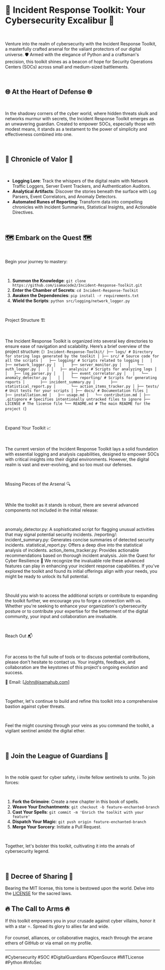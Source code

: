 # 🚨 Incident Response Toolkit: Your Cybersecurity Excalibur 🚨

<br>

Venture into the realm of cybersecurity with the Incident Response Toolkit, a masterfully crafted arsenal for the valiant protectors of our digital universe. 🛡️ Armed with the elegance of Python and a craftsman's precision, this toolkit shines as a beacon of hope for Security Operations Centers (SOCs) across small and medium-sized battlements.

<br>

## 🌐 At the Heart of Defense 🌐

<br>

In the shadowy corners of the cyber world, where hidden threats skulk and networks murmur with secrets, the Incident Response Toolkit emerges as an unwavering guardian. Created to empower SOCs, especially those with modest means, it stands as a testament to the power of simplicity and effectiveness combined into one.

<br>

## 📜 Chronicle of Valor 📜

<br>

- **Logging Lore**: Track the whispers of the digital realm with Network Traffic Loggers, Server Event Trackers, and Authentication Auditors.
- **Analytical Artifacts**: Discover the stories beneath the surface with Log Parsers, Event Correlators, and Anomaly Detectors.
- **Automated Runes of Reporting**: Transform data into compelling chronicles with Incident Summaries, Statistical Insights, and Actionable Directives.

<br>

## 🗺️ Embark on the Quest 🗺️

<br>

Begin your journey to mastery:

<br>

1. **Summon the Knowledge**: `git clone https://github.com/isamacode2/Incident-Response-Toolkit.git`
2. **Enter the Chamber of Secrets**: `cd Incident-Response-Toolkit`
3. **Awaken the Dependencies**: `pip install -r requirements.txt`
4. **Wield the Scripts**: `python src/logging/network_logger.py`

<br>

Project Structure 🏗️

<br>

The Incident Response Toolkit is organized into several key directories to ensure ease of navigation and scalability. Here’s a brief overview of the project structure:
(```)
Incident-Response-Toolkit/
├── logs/ # Directory for storing logs generated by the toolkit
│
├── src/ # Source code for all the scripts
│   ├── logging/ # Scripts related to logging
│   │   ├── network_logger.py
│   │   ├── server_monitor.py
│   │   └── auth_logger.py
│   │
│   ├── analysis/ # Scripts for analyzing logs
│   │   ├── log_parser.py
│   │   ├── event_correlator.py
│   │   └── anomaly_detector.py
│   │
│   └── reporting/ # Scripts for generating reports
│       ├── incident_summary.py
│       ├── statistical_report.py
│       └── action_items_tracker.py
│
├── tests/ # Unit tests for your scripts
│
├── docs/ # Documentation files
│   ├── installation.md
│   ├── usage.md
│   └── contribution.md
│
├── .gitignore # Specifies intentionally untracked files to ignore
├── LICENSE # The license file
└── README.md # The main README for the project
(```)



<br>

Expand Your Toolkit 📈

<br>

The current version of the Incident Response Toolkit lays a solid foundation with essential logging and analysis capabilities, designed to empower SOCs with critical insights into their digital environments. However, the digital realm is vast and ever-evolving, and so too must our defenses.

<br>

Missing Pieces of the Arsenal 🔍

<br>

While the toolkit as it stands is robust, there are several advanced components not included in the initial release:

<br>

anomaly_detector.py: A sophisticated script for flagging unusual activities that may signal potential security incidents.
/reporting/:
incident_summary.py: Generates concise summaries of detected security incidents.
statistical_report.py: Offers a deep dive into the statistical analysis of incidents.
action_items_tracker.py: Provides actionable recommendations based on thorough incident analysis.
Join the Quest for Cyber Resilience 🚀
We recognize the invaluable role these advanced features can play in enhancing your incident response capabilities. If you've explored the toolkit and found its initial offerings align with your needs, you might be ready to unlock its full potential.

<br>

Should you wish to access the additional scripts or contribute to expanding the toolkit further, we encourage you to forge a connection with us. Whether you're seeking to enhance your organization's cybersecurity posture or to contribute your expertise for the betterment of the digital community, your input and collaboration are invaluable.

<br>

Reach Out 📬

<br>

For access to the full suite of tools or to discuss potential contributions, please don't hesitate to contact us. Your insights, feedback, and collaboration are the keystones of this project's ongoing evolution and success.

📧 Email: [John@isamahub.com]

<br>

Together, let's continue to build and refine this toolkit into a comprehensive bastion against cyber threats.

<br>

Feel the might coursing through your veins as you command the toolkit, a vigilant sentinel amidst the digital ether.

<br>

## 🤝 Join the League of Guardians 🤝

<br>

In the noble quest for cyber safety, i invite fellow sentinels to unite. To join forces:

<br>

1. **Fork the Grimoire**: Create a new chapter in this book of spells.
2. **Weave Your Enchantments**: `git checkout -b feature-enchanted-branch`
3. **Cast Your Spells**: `git commit -m 'Enrich the toolkit with your feature'`
4. **Dispatch Your Magic**: `git push origin feature-enchanted-branch`
5. **Merge Your Sorcery**: Initiate a Pull Request.

<br>

Together, let's bolster this toolkit, cultivating it into the annals of cybersecurity legend.

<br>

## 📜 Decree of Sharing 📜

Bearing the MIT license, this tome is bestowed upon the world. Delve into the [LICENSE](LICENSE) for the sacred laws.

## 🔥 The Call to Arms 🔥

If this toolkit empowers you in your crusade against cyber villains, honor it with a star ⭐. Spread its glory to allies far and wide.

For counsel, alliances, or collaborative magics, reach through the arcane ethers of GitHub or via email on my profile.

---

#Cybersecurity #SOC #DigitalGuardians #OpenSource #MITLicense #Python #InfoSec
